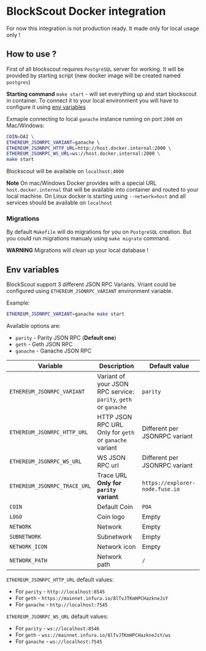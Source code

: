 # BlockScout Docker integration

For now this integration is not production ready. It made only for local usage only !

## How to use ?
First of all blockscout requires `PostgreSQL` server for working. 
It will be provided by starting script (new docker image will be created named `postgres`)

**Starting command**
`make start` - will set everything up and start blockscout in container.
To connect it to your local environment you will have to configure it using [env variables](#env-variables)

Exmaple connecting to local `ganache` instance running on port `2000` on Mac/Windows:
```bash
COIN=DAI \
ETHEREUM_JSONRPC_VARIANT=ganache \ 
ETHEREUM_JSONRPC_HTTP_URL=http://host.docker.internal:2000 \
ETHEREUM_JSONRPC_WS_URL=ws://host.docker.internal:2000 \
make start
```

Blockscout will be available on `localhost:4000`

**Note**
On mac/Windows Docker provides with a special URL `host.docker.internal` that will be available into container and routed to your local machine.
On Linux docker is starting using `--network=host` and all services should be available on `localhost`

### Migrations

By default `Makefile` will do migrations for you on `PostgreSQL` creation. 
But you could run migrations manualy using `make migrate` command.

**WARNING** Migrations will clean up your local database !

## Env variables

BlockScout support 3 different JSON RPC Variants.
Vriant could be configured using `ETHEREUM_JSONRPC_VARIANT` environment variable.

Example: 
```bash
ETHEREUM_JSONRPC_VARIANT=ganache make start
```

Available options are:

 * `parity` - Parity JSON RPC (**Default one**)
 * `geth` - Geth JSON RPC
 * `ganache` - Ganache JSON RPC
 

| Variable | Description | Default value |
| -------- | ----------- | ------------- |
| `ETHEREUM_JSONRPC_VARIANT` | Variant of your JSON RPC service: `parity`, `geth` or `ganache` | `parity` |
| `ETHEREUM_JSONRPC_HTTP_URL` | HTTP JSON RPC URL Only for `geth` or `ganache` variant | Different per JSONRPC variant |
| `ETHEREUM_JSONRPC_WS_URL` | WS JSON RPC url | Different per JSONRPC variant |
| `ETHEREUM_JSONRPC_TRACE_URL` | Trace URL **Only for `parity` variant** | `https://explorer-node.fuse.io` |
| `COIN` | Default Coin | `POA` |
| `LOGO` | Coin logo | Empty | 
| `NETWORK` | Network | Empty |
| `SUBNETWORK` | Subnetwork | Empty |
| `NETWORK_ICON` | Network icon | Empty | 
| `NETWORK_PATH` | Network path | `/` |


`ETHEREUM_JSONRPC_HTTP_URL` default values:

 * For `parity` - `http://localhost:8545`
 * For `geth` - `https://mainnet.infura.io/8lTvJTKmHPCHazkneJsY`
 * For `ganache` - `http://localhost:7545`

`ETHEREUM_JSONRPC_WS_URL` default values:

 * For `parity` - `ws://localhost:8546`
 * For `geth` - `wss://mainnet.infura.io/8lTvJTKmHPCHazkneJsY/ws`
 * For `ganache` - `ws://localhost:7545`


